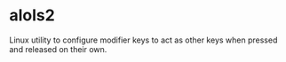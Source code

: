 # alols2
Linux utility to configure modifier keys to act as other keys when pressed and released on their own.
